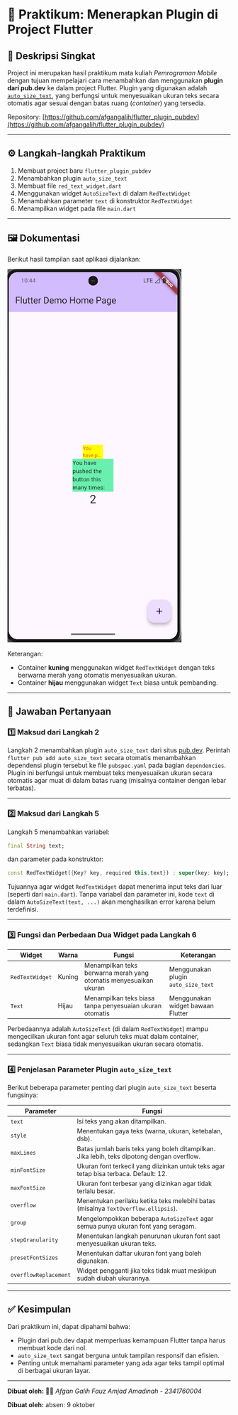 # 🧩 Praktikum: Menerapkan Plugin di Project Flutter

## 📘 Deskripsi Singkat

Project ini merupakan hasil praktikum mata kuliah _Pemrograman Mobile_ dengan tujuan mempelajari cara menambahkan dan menggunakan **plugin dari pub.dev** ke dalam project Flutter.
Plugin yang digunakan adalah [`auto_size_text`](https://pub.dev/packages/auto_size_text), yang berfungsi untuk menyesuaikan ukuran teks secara otomatis agar sesuai dengan batas ruang (_container_) yang tersedia.

Repository: [https://github.com/afgangalih/flutter_plugin_pubdev](https://github.com/afgangalih/flutter_plugin_pubdev)

---

## ⚙️ Langkah-langkah Praktikum

1. Membuat project baru `flutter_plugin_pubdev`
2. Menambahkan plugin `auto_size_text`
3. Membuat file `red_text_widget.dart`
4. Menggunakan widget `AutoSizeText` di dalam `RedTextWidget`
5. Menambahkan parameter `text` di konstruktor `RedTextWidget`
6. Menampilkan widget pada file `main.dart`

---

## 🖼️ Dokumentasi

Berikut hasil tampilan saat aplikasi dijalankan:

![Screenshot Hasil](images/langkah7.png)

Keterangan:

- Container **kuning** menggunakan widget `RedTextWidget` dengan teks berwarna merah yang otomatis menyesuaikan ukuran.
- Container **hijau** menggunakan widget `Text` biasa untuk pembanding.

---

## 💬 Jawaban Pertanyaan

### 1️⃣ Maksud dari Langkah 2

Langkah 2 menambahkan plugin `auto_size_text` dari situs [pub.dev](https://pub.dev).
Perintah `flutter pub add auto_size_text` secara otomatis menambahkan dependensi plugin tersebut ke file `pubspec.yaml` pada bagian `dependencies`.
Plugin ini berfungsi untuk membuat teks menyesuaikan ukuran secara otomatis agar muat di dalam batas ruang (misalnya container dengan lebar terbatas).

---

### 2️⃣ Maksud dari Langkah 5

Langkah 5 menambahkan variabel:

```dart
final String text;
```

dan parameter pada konstruktor:

```dart
const RedTextWidget({Key? key, required this.text}) : super(key: key);
```

Tujuannya agar widget `RedTextWidget` dapat menerima input teks dari luar (seperti dari `main.dart`).
Tanpa variabel dan parameter ini, kode `text` di dalam `AutoSizeText(text, ...)` akan menghasilkan error karena belum terdefinisi.

---

### 3️⃣ Fungsi dan Perbedaan Dua Widget pada Langkah 6

| Widget          | Warna  | Fungsi                                                            | Keterangan                          |
| --------------- | ------ | ----------------------------------------------------------------- | ----------------------------------- |
| `RedTextWidget` | Kuning | Menampilkan teks berwarna merah yang otomatis menyesuaikan ukuran | Menggunakan plugin `auto_size_text` |
| `Text`          | Hijau  | Menampilkan teks biasa tanpa penyesuaian ukuran otomatis          | Menggunakan widget bawaan Flutter   |

Perbedaannya adalah `AutoSizeText` (di dalam `RedTextWidget`) mampu mengecilkan ukuran font agar seluruh teks muat dalam container, sedangkan `Text` biasa tidak menyesuaikan ukuran secara otomatis.

---

### 4️⃣ Penjelasan Parameter Plugin `auto_size_text`

Berikut beberapa parameter penting dari plugin `auto_size_text` beserta fungsinya:

| Parameter             | Fungsi                                                                                     |
| --------------------- | ------------------------------------------------------------------------------------------ |
| `text`                | Isi teks yang akan ditampilkan.                                                            |
| `style`               | Menentukan gaya teks (warna, ukuran, ketebalan, dsb).                                      |
| `maxLines`            | Batas jumlah baris teks yang boleh ditampilkan. Jika lebih, teks dipotong dengan overflow. |
| `minFontSize`         | Ukuran font terkecil yang diizinkan untuk teks agar tetap bisa terbaca. Default: 12.       |
| `maxFontSize`         | Ukuran font terbesar yang diizinkan agar tidak terlalu besar.                              |
| `overflow`            | Menentukan perilaku ketika teks melebihi batas (misalnya `TextOverflow.ellipsis`).         |
| `group`               | Mengelompokkan beberapa `AutoSizeText` agar semua punya ukuran font yang seragam.          |
| `stepGranularity`     | Menentukan langkah penurunan ukuran font saat menyesuaikan ukuran teks.                    |
| `presetFontSizes`     | Menentukan daftar ukuran font yang boleh digunakan.                                        |
| `overflowReplacement` | Widget pengganti jika teks tidak muat meskipun sudah diubah ukurannya.                     |

---

## ✅ Kesimpulan

Dari praktikum ini, dapat dipahami bahwa:

- Plugin dari pub.dev dapat memperluas kemampuan Flutter tanpa harus membuat kode dari nol.
- `auto_size_text` sangat berguna untuk tampilan responsif dan efisien.
- Penting untuk memahami parameter yang ada agar teks tampil optimal di berbagai ukuran layar.

---

**Dibuat oleh:**
🧑‍💻 _Afgan Galih Fauz Amjad Amadinah - 2341760004_

**Dibuat oleh:**
absen: 9 oktober